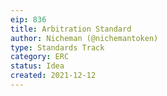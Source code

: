 ```yaml
---
eip: 836
title: Arbitration Standard
author: Nicheman (@nichemantoken)
type: Standards Track
category: ERC
status: Idea
created: 2021-12-12
---
```

